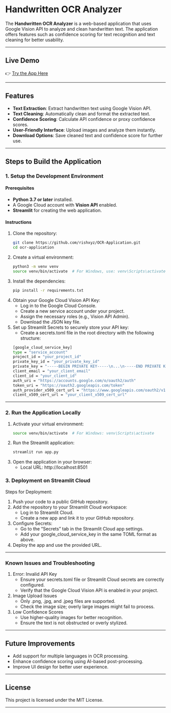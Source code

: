 # Handwritten OCR Analyzer

The **Handwritten OCR Analyzer** is a web-based application that uses Google Vision API to analyze and clean handwritten text. The application offers features such as confidence scoring for text recognition and text cleaning for better usability.

---

## Live Demo

👉 [Try the App Here](https://ocr-application-7rbymnbumoadzbksmu4wes.streamlit.app/)

---

## Features

- **Text Extraction**: Extract handwritten text using Google Vision API.
- **Text Cleaning**: Automatically clean and format the extracted text.
- **Confidence Scoring**: Calculate API confidence or proxy confidence scores.
- **User-Friendly Interface**: Upload images and analyze them instantly.
- **Download Options**: Save cleaned text and confidence score for further use.

---

## Steps to Build the Application

### 1. **Setup the Development Environment**

#### Prerequisites
- **Python 3.7 or later** installed.
- A Google Cloud account with **Vision API** enabled.
- **Streamlit** for creating the web application.

#### Instructions

1. Clone the repository:
   ```bash
   git clone https://github.com/rishxyz/OCR-Application.git
   cd ocr-application
2. Create a virtual environment:
   ```bash
   python3 -m venv venv
   source venv/bin/activate  # For Windows, use: venv\Scripts\activate
3. Install the dependencies:   
    ```bash
    pip install -r requirements.txt
4. 	Obtain your Google Cloud Vision API Key:
	-	Log in to the Google Cloud Console.
	-	Create a new service account under your project.
	-	Assign the necessary roles (e.g., Vision API Admin).
	-	Download the JSON key file.
5.	Set up Streamlit Secrets to securely store your API key:
	-	Create a secrets.toml file in the root directory with the following structure:
    ```bash
    [google_cloud_service_key]
    type = "service_account"
    project_id = "your_project_id"
    private_key_id = "your_private_key_id"
    private_key = "-----BEGIN PRIVATE KEY-----\n...\n-----END PRIVATE KEY-----\n"
    client_email = "your_client_email"
    client_id = "your_client_id"
    auth_uri = "https://accounts.google.com/o/oauth2/auth"
    token_uri = "https://oauth2.googleapis.com/token"
    auth_provider_x509_cert_url = "https://www.googleapis.com/oauth2/v1/certs"
    client_x509_cert_url = "your_client_x509_cert_url"

---

    
### 2. **Run the Application Locally**
1.  Activate your virtual environment:
    ```bash 
    source venv/bin/activate  # For Windows: venv\Scripts\activate
2. Run the Streamlit application:
    ```bash
    streamlit run app.py
3. 	Open the application in your browser:
    -	Local URL: http://localhost:8501



### 3. **Deployment on Streamlit Cloud**
Steps for Deployment:

1.	Push your code to a public GitHub repository.
2.	Add the repository to your Streamlit Cloud workspace:
	-	Log in to Streamlit Cloud.
	-	Create a new app and link it to your GitHub repository.
3.	Configure Secrets:
	-	Go to the “Secrets” tab in the Streamlit Cloud app settings.
	-	Add your google_cloud_service_key in the same TOML format as above.
4.	Deploy the app and use the provided URL.

---



### **Known Issues and Troubleshooting**


1.	Error: Invalid API Key
	-	Ensure your secrets.toml file or Streamlit Cloud secrets are correctly configured.
	-	Verify that the Google Cloud Vision API is enabled in your project.
2.	Image Upload Issues
	-	Only .png, .jpg, and .jpeg files are supported.
	-	Check the image size; overly large images might fail to process.
3.	Low Confidence Scores
	-	Use higher-quality images for better recognition.
	-	Ensure the text is not obstructed or overly stylized.

---
## **Future Improvements**

-	Add support for multiple languages in OCR processing.
-  Enhance confidence scoring using AI-based post-processing.
-	Improve UI design for better user experience.


---
## License

This project is licensed under the MIT License.

---






